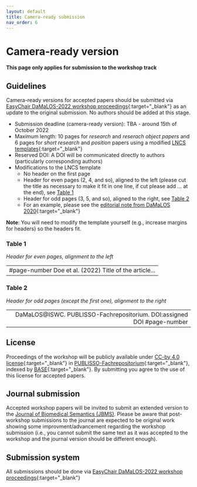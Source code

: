 ```yaml
---
layout: default
title: Camera-ready submission
nav_order: 6
---
```


# Camera-ready version

**This page only applies for submission to the workshop track**

## Guidelines

Camera-ready versions for accepted papers should be submitted via [EasyChair DaMaLOS-2022 workshop proceedings](https://easychair.org/conferences/?conf=damalos2022){:target="_blank"} as an update to the original submission. No authors should be added at this stage.

* Submission deadline (camera-ready version): TBA - around 15th of October 2022
* Maximum length: 10 pages for *research* and *reserach object papers* and 6 pages for *short research* and *position* papers using a modified [LNCS templates](https://www.springer.com/gp/computer-science/lncs/conference-proceedings-guidelines){:target="_blank"}
* Reserved DOI: A DOI will be communicated directly to authors (particularly corresponding authors)
* Modifications to the LNCS template
  * No header on the first page
  * Header for even pages (2, 4, and so), aligned to the left (please cut the title as necessary to make it fit in one line, if cut please add ... at the end), see [Table 1](#table-1)
  * Header for odd pages (3, 5, and so), aligned to the right, see [Table 2](#table-2)
  * For an example, please see the [editorial note from DaMaLOS 2020](https://repository.publisso.de/resource/frl:6424220/data){:target="_blank"}

**Note**: You will need to modify the template yourself (e.g., increase margins for headers) so the headers fit.

### Table 1

_Header for even pages, alignment to the left_

<table >
  <tr>
    <td style="text-align:left">#page-number Doe et al. (2022) Title of the article...</td>
  </tr>
</table>

### Table 2

_Header for odd pages (except the first one), alignment to the right_

<table >
  <tr>
    <td style="text-align:right">DaMaLOS@ISWC. PUBLISSO-Fachrepositorium. DOI:assigned DOI #page-number</td>
  </tr>
</table>

## License

Proceedings of the workshop will be publicly available under [CC-by 4.0 license](https://creativecommons.org/licenses/by/4.0/){:target="_blank"} in [PUBLISSO-Fachrepositorium](https://repository.publisso.de/){:target="_blank"}, indexed by [BASE](https://www.base-search.net/){:target="_blank"}. By submitting you agree to the use of this license for accepted papers. 

## Journal submission

Accepted workshop papers will be invited to submit an extended version to the [Journal of Biomedical Semantics (JBMS)](./jbms). Please be aware that post-workshop submissions to the journal are expected to be original work showing some improvment/advancement regarding the workshop submission (i.e., you cannot submit the same text as it was accepted to the workshop and the journal version should be different enough).

## Submission system

All submissions should be done via [EasyChair DaMaLOS-2022 workshop proceedings](https://easychair.org/conferences/?conf=damalos2022){:target="_blank"}
